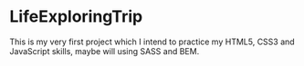 # LifeExploringTrip

This is my very first project which I intend to practice my HTML5, CSS3 and JavaScript skills, maybe will using SASS and BEM.

